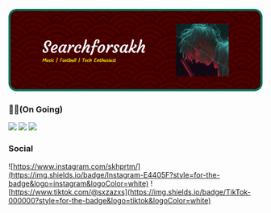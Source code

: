 ![sakha Banner](img/github-header-image.png)

<!--
**searchforsakh/searchforsakh** is a ✨ _special_ ✨ repository because its `README.md` (this file) appears on your GitHub profile.

Here are some ideas to get you started:

- 🔭 I’m currently working on ...
- 🌱 I’m currently learning ...
- 👯 I’m looking to collaborate on ...
- 🤔 I’m looking for help with ...
- 💬 Ask me about ...
- 📫 How to reach me: ...
- 😄 Pronouns: ...
- ⚡ Fun fact: ...
-->

### 🧑‍💻(On Going)

<img src="https://img.shields.io/badge/Python-FFD43B?style=for-the-badge&logo=python&logoColor=blue" />
<img src="https://img.shields.io/badge/HTML5-E34F26?style=for-the-badge&logo=html5&logoColor=white" />
<img src="https://img.shields.io/badge/CSS3-1572B6?style=for-the-badge&logo=css3&logoColor=white" />

### Social

![https://www.instagram.com/skhprtm/](https://img.shields.io/badge/Instagram-E4405F?style=for-the-badge&logo=instagram&logoColor=white) ![https://www.tiktok.com/@sxzazxs](https://img.shields.io/badge/TikTok-000000?style=for-the-badge&logo=tiktok&logoColor=white)
